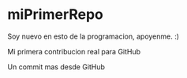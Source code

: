 # miPrimerRepo

Soy nuevo en esto de la programacion, apoyenme. :)

Mi primera contribucion real para GitHub

Un commit mas desde GitHub
